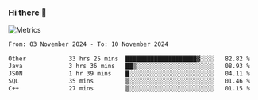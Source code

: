 ### Hi there 👋

![Metrics](https://github.com/radoapx/radoapx/blob/main/github-metrics.svg)

<!--START_SECTION:waka-->

```txt
From: 03 November 2024 - To: 10 November 2024

Other            33 hrs 25 mins  ████████████████████▓░░░░   82.82 %
Java             3 hrs 36 mins   ██▒░░░░░░░░░░░░░░░░░░░░░░   08.93 %
JSON             1 hr 39 mins    █░░░░░░░░░░░░░░░░░░░░░░░░   04.11 %
SQL              35 mins         ▒░░░░░░░░░░░░░░░░░░░░░░░░   01.46 %
C++              27 mins         ▒░░░░░░░░░░░░░░░░░░░░░░░░   01.15 %
```

<!--END_SECTION:waka-->

<!--
**radoapx/radoapx** is a ✨ _special_ ✨ repository because its `README.md` (this file) appears on your GitHub profile.

Here are some ideas to get you started:

- 🔭 I’m currently working on ...
- 🌱 I’m currently learning ...
- 👯 I’m looking to collaborate on ...
- 🤔 I’m looking for help with ...
- 💬 Ask me about ...
- 📫 How to reach me: ...
- 😄 Pronouns: ...
- ⚡ Fun fact: ...
-->
